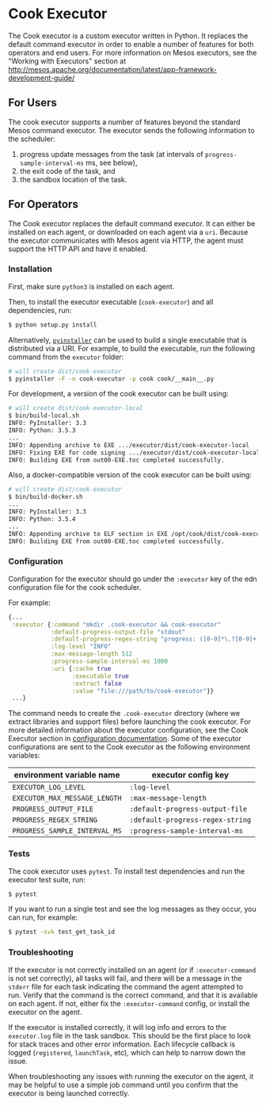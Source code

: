 Cook Executor
=============

The Cook executor is a custom executor written in Python.
It replaces the default command executor in order to enable a number of features for both operators and end users.
For more information on Mesos executors, see the "Working with Executors" section at http://mesos.apache.org/documentation/latest/app-framework-development-guide/

For Users
---------

The cook executor supports a number of features beyond the standard Mesos command executor.
The executor sends the following information to the scheduler:
1. progress update messages from the task (at intervals of `progress-sample-interval-ms` ms, see below),
2. the exit code of the task, and
3. the sandbox location of the task.

For Operators
---------

The Cook executor replaces the default command executor.
It can either be installed on each agent, or downloaded on each agent via a `uri`.
Because the executor communicates with Mesos agent via HTTP, the agent must support the HTTP API and have it enabled.

### Installation

First, make sure `python3` is installed on each agent.

Then, to install the executor executable (`cook-executor`) and all dependencies, run:

```bash
$ python setup.py install
```

Alternatively, [`pyinstaller`](https://github.com/pyinstaller/pyinstaller) can be used to build a single executable that is distributed via a URI.
For example, to build the executable, run the following command from the `executor` folder:

```bash
# will create dist/cook-executor
$ pyinstaller -F -n cook-executor -p cook cook/__main__.py
```

For development, a version of the cook executor can be built using:

```bash
# will create dist/cook-executor-local
$ bin/build-local.sh
INFO: PyInstaller: 3.3
INFO: Python: 3.5.3
...
INFO: Appending archive to EXE .../executor/dist/cook-executor-local
INFO: Fixing EXE for code signing .../executor/dist/cook-executor-local
INFO: Building EXE from out00-EXE.toc completed successfully.
```

Also, a docker-compatible version of the cook executor can be built using:

```bash
# will create dist/cook-executor
$ bin/build-docker.sh
...
INFO: PyInstaller: 3.3
INFO: Python: 3.5.4
...
INFO: Appending archive to ELF section in EXE /opt/cook/dist/cook-executor
INFO: Building EXE from out00-EXE.toc completed successfully.
```

### Configuration

Configuration for the executor should go under the `:executor` key of the edn configuration file for the cook scheduler.

For example:

```clojure
{...
 :executor {:command "mkdir .cook-executor && cook-executor"
            :default-progress-output-file "stdout"
            :default-progress-regex-string "progress: ([0-9]*\.?[0-9]+), (.*)"
            :log-level "INFO"
            :max-message-length 512
            :progress-sample-interval-ms 1000
            :uri {:cache true
                  :executable true
                  :extract false
                  :value "file:///path/to/cook-executor"}}
 ...}
```

The command needs to create the `.cook-executor` directory (where we extract libraries and support files) before launching the cook executor.
For more detailed information about the executor configuration, see the Cook Executor section in [configuration documentation](../scheduler/docs/configuration.adoc).
Some of the executor configurations are sent to the Cook executor as the following environment variables:

| environment variable name | executor config key |
|---------------------------|---------------------|
| `EXECUTOR_LOG_LEVEL` | `:log-level` |
| `EXECUTOR_MAX_MESSAGE_LENGTH` | `:max-message-length` |
| `PROGRESS_OUTPUT_FILE` | `:default-progress-output-file` |
| `PROGRESS_REGEX_STRING` | `:default-progress-regex-string` |
| `PROGRESS_SAMPLE_INTERVAL_MS` | `:progress-sample-interval-ms` |

### Tests

The cook executor uses `pytest`.
To install test dependencies and run the executor test suite, run:

```bash
$ pytest
```

If you want to run a single test and see the log messages as they occur, you can run, for example:

```bash
$ pytest -svk test_get_task_id
```

### Troubleshooting

If the executor is not correctly installed on an agent (or if `:executor-command` is not set correctly), all tasks will fail, and there will be a message in the `stderr` file for each task indicating the command the agent attempted to run.
Verify that the command is the correct command, and that it is available on each agent.
If not, either fix the `:executor-command` config, or install the executor on the agent.

If the executor is installed correctly, it will log info and errors to the `executor.log` file in the task sandbox.
This should be the first place to look for stack traces and other error information.
Each lifecycle callback is logged (`registered`, `launchTask`, etc), which can help to narrow down the issue.

When troubleshooting any issues with running the executor on the agent, it may be helpful to use a simple job command until you confirm that the executor is being launched correctly.
